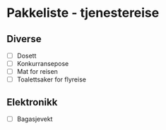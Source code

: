 # Pakkeliste - tjenestereise

## Diverse
- [ ] Dosett
- [ ] Konkurransepose
- [ ] Mat for reisen
- [ ] Toalettsaker for flyreise

## Elektronikk
- [ ] Bagasjevekt
